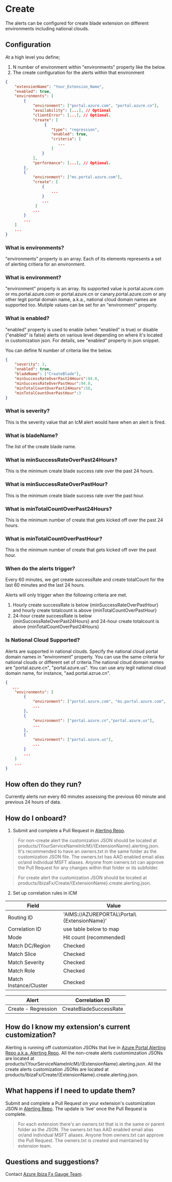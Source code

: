 <a name="create"></a>
# Create

The alerts can be configured for create blade extension on different environments including national clouds.

<a name="create-configuration"></a>
## Configuration

At a high level you define;

1. N number of environment within "environments" property like the below.
2. The create configuration for the alerts within that environment

```json
{
    "extensionName": "Your_Extension_Name",
    "enabled": true,
    "environments": [
        {
            "environment": ["portal.azure.com", "portal.azure.cn"],
            "availability": [...], // Optional
            "clientError": [...], // Optional.
            "create": [
                 {
                    "type": "regression",
                    "enabled": true,
                    "criteria": [
                       ...
                    ]
                }
            ],
            "performance": [...], // Optional.
        },
        {
            "environment": ["ms.portal.azure.com"],
            "create": [
                {
                    ...
                }
                ...
             ]
            ...
        }
        ...
    ]
    ...
}
```

<a name="create-configuration-what-is-environments"></a>
### What is environments?
"environments" property is an array. Each of its elements represents a set of alerting critiera for an environment.

<a name="create-configuration-what-is-environment"></a>
### What is environment?

"environment" property is an array. Its supported value is portal.azure.com or ms.portal.azure.com or portal.azure.cn or canary.portal.azure.com
or any other legit portal domain name, a.k.a., national cloud domain names are supported too. Mutiple values can be set for an "environment" property.

<a name="create-configuration-what-is-enabled"></a>
### What is enabled?
"enabled" property is used to enable (when "enabled" is true) or disable ("enabled" is false) alerts on various level
depending on where it's located in customization json. For details, see "enabled" property in json snippet.

You can define N number of criteria like the below.

```json
{
    "severity": 3,
    "enabled": true,
    "bladeName": ["CreateBlade"],
    "minSuccessRateOverPast24Hours":94.0,
    "minSuccessRateOverPastHour":94.0,
    "minTotalCountOverPast24Hours":50,
    "minTotalCountOverPastHour":3
}
```
<a name="create-configuration-what-is-severity"></a>
### What is severity?

This is the severity value that an IcM alert would have when an alert is fired.

<a name="create-configuration-what-is-bladename"></a>
### What is bladeName?

The list of the create blade name.

<a name="create-configuration-what-is-minsuccessrateoverpast24hours"></a>
### What is minSuccessRateOverPast24Hours?

This is the minimum create blade success rate over the past 24 hours.

<a name="create-configuration-what-is-minsuccessrateoverpasthour"></a>
### What is minSuccessRateOverPastHour?

This is the minimum create blade success rate over the past hour.

<a name="create-configuration-what-is-mintotalcountoverpast24hours"></a>
### What is minTotalCountOverPast24Hours?

This is the minimum number of create that gets kicked off over the past 24 hours.

<a name="create-configuration-what-is-mintotalcountoverpasthour"></a>
### What is minTotalCountOverPastHour?

This is the minimum number of create that gets kicked off over the past hour.

<a name="create-configuration-when-do-the-alerts-trigger"></a>
### When do the alerts trigger?

Every 60 minutes, we get create successRate and create totalCount for the last 60 minutes and the last 24 hours.

Alerts will only trigger when the following criteria are met.

1. Hourly create successRate is below {minSuccessRateOverPastHour} and hourly create totalcount is above {minTotalCountOverPastHour}
1. 24-hour create successRate is below {minSuccessRateOverPast24Hours} and 24-hour create totalcount is above {minTotalCountOverPast24Hours}

<a name="create-configuration-is-national-cloud-supported"></a>
### Is National Cloud Supported?
Alerts are supported in national clouds. Specify the national cloud portal domain names in "environment" property. You can use the same criteria for national clouds or different set of criteria.The national cloud domain names are "portal.azure.cn", "portal.azure.us". You can use any legit national cloud domain name, for instance, "aad.portal.azrue.cn".
```json
{
   ...
    "environments": [
        {
            "environment": ["portal.azure.com", "ms.portal.azure.com", "portal.azure.cn"],
            ...
        },
        {
            "environment": ["portal.azure.cn","portal.azure.us"],
            ...
        },
        {
            "environment": ["portal.azure.us"],
            ...
        }
        ...
    ]
    ...
}
```

<a name="create-how-often-do-they-run"></a>
## How often do they run?

Currently alerts run every 60 minutes assessing the previous 60 minute and previous 24 hours of data.

<a name="create-how-do-i-onboard"></a>
## How do I onboard?

1. Submit and complete a Pull Request in [Alerting Repo][alerting-dev-ops].
> For non-create alert the customization JSON should be located at products/{YourServiceNameInIcM}/{ExtensionName}.alerting.json. It's recommended to have an owners.txt in the same folder as the customization JSON file. The owners.txt has AAD enabled email alias or/and individual MSFT aliases. Anyone from owners.txt can approve the Pull Request for any changes within that folder or its subfolder.

> For create alert the customization JSON should be located at products/IbizaFx/Create/{ExtensionName}.create.alerting.json.
2. Set up correlation rules in ICM


| Field | Value |
| -----  | ----- |
| Routing ID | 'AIMS://AZUREPORTAL\Portal\\{ExtensionName}' |
| Correlation ID | use table below to map |
| Mode | Hit count (recommended) |
| Match DC/Region | Checked |
| Match Slice | Checked |
| Match Severity | Checked |
| Match Role | Checked |
| Match Instance/Cluster | Checked |


| Alert | Correlation ID |
| ----- | -------------- |
| Create - Regression | CreateBladeSuccessRate |

<a name="create-how-do-i-know-my-extension-s-current-customization"></a>
## How do I know my extension&#39;s current customization?

Alerting is running off customization JSONs that live in [Azure Portal Alerting Repo a.k.a. Alerting Repo][alerting-dev-ops]. All the non-create alerts customimzation JSONs are located at products/{YourServiceNameInIcM}/{ExtensionName}.alerting.json. All the create alerts customization JSONs are located at products/IbizaFx/Create/{ExtensionName}.create.alerting.json.

<a name="create-what-happens-if-i-need-to-update-them"></a>
## What happens if I need to update them?

Submit and complete a Pull Request on your extension's customization JSON in [Alerting Repo][alerting-dev-ops]. The update is 'live' once the Pull Request is complete.
> For each extension there's an owners.txt that is in the same or parent folder as the JSON. The owners.txt has AAD enabled email alias or/and individual MSFT aliases. Anyone from owners.txt can approve the Pull Request. The owners.txt is created and maintained by extension team.

<a name="create-questions-and-suggestions"></a>
## Questions and suggestions?
Contact [Azure Ibiza Fx Gauge Team](mailto:azurefxg@microsoft.com).

[alerting-onboarding]: https://aka.ms/portalfx/alerting-onboarding
[alerting-dev-ops]: https://msazure.visualstudio.com/One/_git/AzureUX-PortalFX-Alerting
